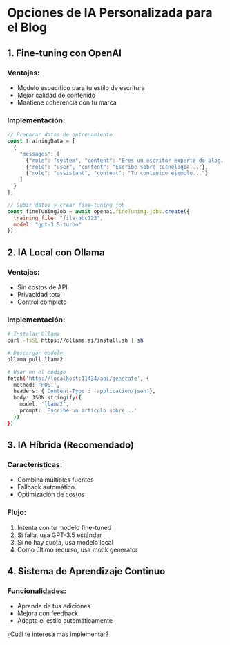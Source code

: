 # Opciones de IA Personalizada para el Blog

## 1. Fine-tuning con OpenAI

### Ventajas:
- Modelo específico para tu estilo de escritura
- Mejor calidad de contenido
- Mantiene coherencia con tu marca

### Implementación:
```javascript
// Preparar datos de entrenamiento
const trainingData = [
  {
    "messages": [
      {"role": "system", "content": "Eres un escritor experto de blog..."},
      {"role": "user", "content": "Escribe sobre tecnología..."},
      {"role": "assistant", "content": "Tu contenido ejemplo..."}
    ]
  }
];

// Subir datos y crear fine-tuning job
const fineTuningJob = await openai.fineTuning.jobs.create({
  training_file: "file-abc123",
  model: "gpt-3.5-turbo"
});
```

## 2. IA Local con Ollama

### Ventajas:
- Sin costos de API
- Privacidad total
- Control completo

### Implementación:
```bash
# Instalar Ollama
curl -fsSL https://ollama.ai/install.sh | sh

# Descargar modelo
ollama pull llama2

# Usar en el código
fetch('http://localhost:11434/api/generate', {
  method: 'POST',
  headers: {'Content-Type': 'application/json'},
  body: JSON.stringify({
    model: 'llama2',
    prompt: 'Escribe un artículo sobre...'
  })
})
```

## 3. IA Híbrida (Recomendado)

### Características:
- Combina múltiples fuentes
- Fallback automático
- Optimización de costos

### Flujo:
1. Intenta con tu modelo fine-tuned
2. Si falla, usa GPT-3.5 estándar
3. Si no hay cuota, usa modelo local
4. Como último recurso, usa mock generator

## 4. Sistema de Aprendizaje Continuo

### Funcionalidades:
- Aprende de tus ediciones
- Mejora con feedback
- Adapta el estilo automáticamente

¿Cuál te interesa más implementar?
